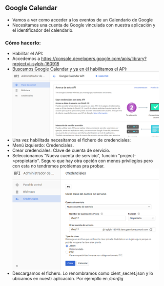 ## Google Calendar

- Vamos a ver como acceder a los eventos de un Calendario de Google
- Necesitamos una cuenta de Google vinculada con nuestra aplicación y el identificador del calendario.

### Cómo hacerlo:
- Habilitar el API:
 - Accedemos a https://console.developers.google.com/apis/library?project=i-sylph-160918
 - Buscamos Google Calendar y ya en él habilitamos el API:
![](/img/calendar1.png)
 - Una vez habilitada necesitamos el fichero de credenciales:
  - Menú izquierdo: Credenciales.
  - Crear credenciales: Clave de cuenta de servicio.
  - Seleccionamos "Nueva cuenta de servicio", función "project->propietario". Seguro que hay otra opción con menos privilegios pero con esta no tendremos problemas pra probar.
  ![](/img/calendar2.PNG)
  - Descargamos el fichero. Lo renombramos como cient_secret.json y lo ubicamos en nuestr aplicación. Por ejempllo en _/config_